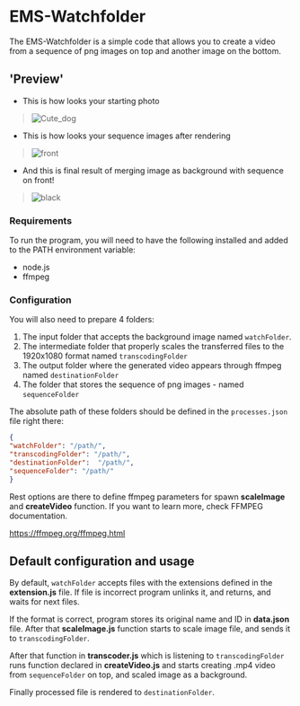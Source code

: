 # EMS-Watchfolder

The EMS-Watchfolder is a simple code that allows you to create a video from a sequence of png images on top and another image on the bottom.

## 'Preview'


- This is how looks your starting photo
>![Cute_dog](https://user-images.githubusercontent.com/116025688/207705631-ed0c7f79-0336-4db9-b1f8-f64ea64bb4be.jpg)
- This is how looks your sequence images after rendering
>![front](https://user-images.githubusercontent.com/116025688/207705849-5a9f6b2f-af3e-410f-8fa4-0e67b997671c.gif)
- And this is final result of merging image as background with sequence on front!
>![black](https://user-images.githubusercontent.com/116025688/207705663-ed36d51c-bb66-4e0a-bcc3-306dff0ac038.gif)


### Requirements

To run the program, you will need to have the following installed and added to the PATH environment variable:

-   node.js 
-   ffmpeg

### Configuration

You will also need to prepare 4 folders:

1.  The input folder that accepts the background image named ``watchFolder``.
2.  The intermediate folder that properly scales the transferred files to the 1920x1080 format named ``transcodingFolder``
3.  The output folder where the generated video appears through ffmpeg  named ``destinationFolder``
4.  The folder that stores the sequence of png images - named ``sequenceFolder``

The absolute path of these folders should be defined in the `processes.json` file right there:

```json
{  
"watchFolder": "/path/",
"transcodingFolder": "/path/",
"destinationFolder":  "/path/",
"sequenceFolder": "/path/"  
}
```
Rest options are there to define ffmpeg parameters for spawn **scaleImage** and **createVideo** function. If you want to learn more, check FFMPEG documentation.

https://ffmpeg.org/ffmpeg.html

## Default configuration and usage

By default, ``watchFolder`` accepts files with the extensions defined in the **extension.js** file. If file is incorrect program unlinks it, and returns, and waits for next files.

If the format is correct, program stores its original name and ID in **data.json** file. After that **scaleImage.js** function starts to scale image file, and sends it to ``transcodingFolder``.

After that function in **transcoder.js** which is listening to ``transcodingFolder`` runs function declared in **createVideo.js** and starts creating .mp4 video from ``sequenceFolder`` on top, and scaled image as a background.

Finally processed file is rendered to ``destinationFolder``.
